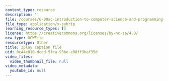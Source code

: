 ```yaml
---
content_type: resource
description: ''
file: /courses/6-00sc-introduction-to-computer-science-and-programming-spring-2011/0c44e810dced5fea93bee08ff9baf35d_Q148jV9ljPM.vtt
file_type: application/x-subrip
learning_resource_types: []
license: https://creativecommons.org/licenses/by-nc-sa/4.0/
ocw_type: OCWFile
resourcetype: Other
title: 3play caption file
uid: 0c44e810-dced-5fea-93be-e08ff9baf35d
video_files:
  video_thumbnail_file: null
video_metadata:
  youtube_id: null
---
```


